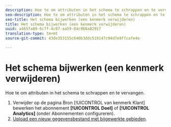 ```yaml
---
description: Hoe te om attributen in het schema te schrappen en te vervangen.
seo-description: Hoe te om attributen in het schema te schrappen en te vervangen.
seo-title: Het schema bijwerken (een kenmerk verwijderen)
title: Het schema bijwerken (een kenmerk verwijderen)
uuid: a465fa89-6c7f-4c07-aa59-84c968a82917
translation-type: tm+mt
source-git-commit: 43de353155c640b3ddc519147c94d7e9ffcafe4e

---
```



# Het schema bijwerken (een kenmerk verwijderen)

Hoe te om attributen in het schema te schrappen en te vervangen.

1. Verwijder op de pagina Bron [!UICONTROL van kenmerk Klant] bewerken het abonnement **[!UICONTROL Doel]** of **[!UICONTROL Analytics]** (onder Abonnementen configureren).
1. [Upload een nieuw gegevensbestand met bijgewerkte gebieden](../attributes/t-crs-usecase.md#task_BCC327B2A0EF4A1BBB2934013AB92B78).
